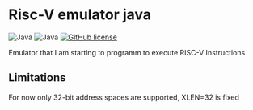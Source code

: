 # Risc-V emulator java

![Java](https://badgen.net/badge/language/Java/green)
![Java](https://badgen.net/badge/Java/JDK-17/green)
[![GitHub license](https://badgen.net/github/license/maxwai/risc-v-emulator-java)](LICENSE)

Emulator that I am starting to programm to execute RISC-V Instructions

## Limitations

For now only 32-bit address spaces are supported, XLEN=32 is fixed